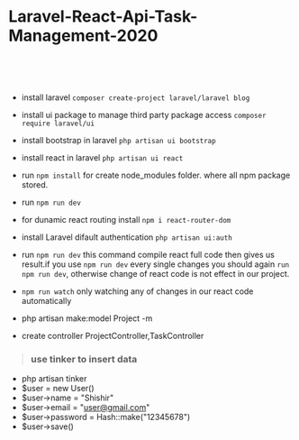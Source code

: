 # Laravel-React-Api-Task-Management-2020
<br><br><br>

+ install laravel `composer create-project laravel/laravel blog`
+ install ui package to manage third party package access `composer require laravel/ui`
+ install bootstrap in laravel `php artisan ui bootstrap`
+ install react in laravel `php artisan ui react`
+ run `npm install` for create node_modules folder. where all npm package stored.
+ run `npm run dev` 
+ for dunamic react routing install `npm i react-router-dom`
+ install Laravel difault authentication `php artisan ui:auth`





+ run `npm run dev` this command compile react full code then gives us result.if you use `npm run dev` every single changes you should again `run npm run dev`, otherwise change of react code is not effect in our project.

+ `npm run watch` only watching any of changes in our react code automatically




+ php artisan make:model Project -m
+ create controller ProjectController,TaskController



>### use tinker to insert data
+ php artisan tinker
+ $user = new User()
+ $user->name = "Shishir"
+ $user->email = "user@gmail.com"
+ $user->password = Hash::make("12345678")
+ $user->save()



